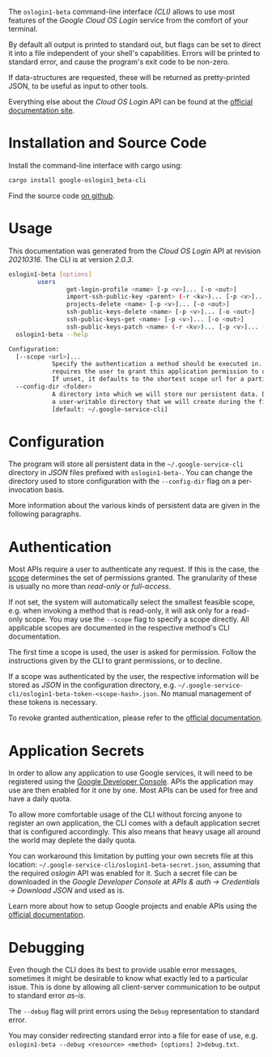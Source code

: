 <!---
DO NOT EDIT !
This file was generated automatically from 'src/mako/cli/README.md.mako'
DO NOT EDIT !
-->
The `oslogin1-beta` command-line interface *(CLI)* allows to use most features of the *Google Cloud OS Login* service from the comfort of your terminal.

By default all output is printed to standard out, but flags can be set to direct it into a file independent of your shell's
capabilities. Errors will be printed to standard error, and cause the program's exit code to be non-zero.

If data-structures are requested, these will be returned as pretty-printed JSON, to be useful as input to other tools.

Everything else about the *Cloud OS Login* API can be found at the
[official documentation site](https://cloud.google.com/compute/docs/oslogin/).

# Installation and Source Code

Install the command-line interface with cargo using:

```bash
cargo install google-oslogin1_beta-cli
```

Find the source code [on github](https://github.com/Byron/google-apis-rs/tree/main/gen/oslogin1_beta-cli).

# Usage

This documentation was generated from the *Cloud OS Login* API at revision *20210316*. The CLI is at version *2.0.3*.

```bash
oslogin1-beta [options]
        users
                get-login-profile <name> [-p <v>]... [-o <out>]
                import-ssh-public-key <parent> (-r <kv>)... [-p <v>]... [-o <out>]
                projects-delete <name> [-p <v>]... [-o <out>]
                ssh-public-keys-delete <name> [-p <v>]... [-o <out>]
                ssh-public-keys-get <name> [-p <v>]... [-o <out>]
                ssh-public-keys-patch <name> (-r <kv>)... [-p <v>]... [-o <out>]
  oslogin1-beta --help

Configuration:
  [--scope <url>]...
            Specify the authentication a method should be executed in. Each scope
            requires the user to grant this application permission to use it.
            If unset, it defaults to the shortest scope url for a particular method.
  --config-dir <folder>
            A directory into which we will store our persistent data. Defaults to
            a user-writable directory that we will create during the first invocation.
            [default: ~/.google-service-cli]

```

# Configuration

The program will store all persistent data in the `~/.google-service-cli` directory in *JSON* files prefixed with `oslogin1-beta-`.  You can change the directory used to store configuration with the `--config-dir` flag on a per-invocation basis.

More information about the various kinds of persistent data are given in the following paragraphs.

# Authentication

Most APIs require a user to authenticate any request. If this is the case, the [scope][scopes] determines the 
set of permissions granted. The granularity of these is usually no more than *read-only* or *full-access*.

If not set, the system will automatically select the smallest feasible scope, e.g. when invoking a
method that is read-only, it will ask only for a read-only scope. 
You may use the `--scope` flag to specify a scope directly. 
All applicable scopes are documented in the respective method's CLI documentation.

The first time a scope is used, the user is asked for permission. Follow the instructions given 
by the CLI to grant permissions, or to decline.

If a scope was authenticated by the user, the respective information will be stored as *JSON* in the configuration
directory, e.g. `~/.google-service-cli/oslogin1-beta-token-<scope-hash>.json`. No manual management of these tokens
is necessary.

To revoke granted authentication, please refer to the [official documentation][revoke-access].

# Application Secrets

In order to allow any application to use Google services, it will need to be registered using the 
[Google Developer Console][google-dev-console]. APIs the application may use are then enabled for it
one by one. Most APIs can be used for free and have a daily quota.

To allow more comfortable usage of the CLI without forcing anyone to register an own application, the CLI
comes with a default application secret that is configured accordingly. This also means that heavy usage
all around the world may deplete the daily quota.

You can workaround this limitation by putting your own secrets file at this location: 
`~/.google-service-cli/oslogin1-beta-secret.json`, assuming that the required *oslogin* API 
was enabled for it. Such a secret file can be downloaded in the *Google Developer Console* at 
*APIs & auth -> Credentials -> Download JSON* and used as is.

Learn more about how to setup Google projects and enable APIs using the [official documentation][google-project-new].


# Debugging

Even though the CLI does its best to provide usable error messages, sometimes it might be desirable to know
what exactly led to a particular issue. This is done by allowing all client-server communication to be 
output to standard error *as-is*.

The `--debug` flag will print errors using the `Debug` representation to standard error.

You may consider redirecting standard error into a file for ease of use, e.g. `oslogin1-beta --debug <resource> <method> [options] 2>debug.txt`.


[scopes]: https://developers.google.com/+/api/oauth#scopes
[revoke-access]: http://webapps.stackexchange.com/a/30849
[google-dev-console]: https://console.developers.google.com/
[google-project-new]: https://developers.google.com/console/help/new/